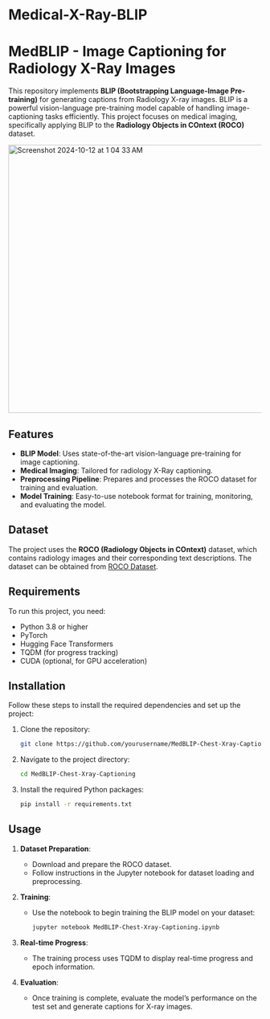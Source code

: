 # Medical-X-Ray-BLIP
# MedBLIP - Image Captioning for Radiology X-Ray Images

This repository implements **BLIP (Bootstrapping Language-Image Pre-training)** for generating captions from Radiology X-ray images. BLIP is a powerful vision-language pre-training model capable of handling image-captioning tasks efficiently. This project focuses on medical imaging, specifically applying BLIP to the **Radiology Objects in COntext (ROCO)** dataset. 


<img width="534" alt="Screenshot 2024-10-12 at 1 04 33 AM" src="https://github.com/user-attachments/assets/b2b261e7-63a3-49c1-91c3-d13bfb4f8f48">

 
## Features

- **BLIP Model**: Uses state-of-the-art vision-language pre-training for image captioning.
- **Medical Imaging**: Tailored for radiology X-Ray captioning.
- **Preprocessing Pipeline**: Prepares and processes the ROCO dataset for training and evaluation.
- **Model Training**: Easy-to-use notebook format for training, monitoring, and evaluating the model.

## Dataset

The project uses the **ROCO (Radiology Objects in COntext)** dataset, which contains radiology images and their corresponding text descriptions. The dataset can be obtained from [ROCO Dataset](https://www.kaggle.com/datasets/virajbagal/roco-dataset).

## Requirements

To run this project, you need:

- Python 3.8 or higher
- PyTorch
- Hugging Face Transformers
- TQDM (for progress tracking)
- CUDA (optional, for GPU acceleration)

## Installation

Follow these steps to install the required dependencies and set up the project:

1. Clone the repository:
    ```bash
    git clone https://github.com/yourusername/MedBLIP-Chest-Xray-Captioning.git
    ```

2. Navigate to the project directory:
    ```bash
    cd MedBLIP-Chest-Xray-Captioning
    ```

3. Install the required Python packages:
    ```bash
    pip install -r requirements.txt
    ```

## Usage

1. **Dataset Preparation**:
    - Download and prepare the ROCO dataset.
    - Follow instructions in the Jupyter notebook for dataset loading and preprocessing.

2. **Training**:
    - Use the notebook to begin training the BLIP model on your dataset:
      ```bash
      jupyter notebook MedBLIP-Chest-Xray-Captioning.ipynb
      ```

3. **Real-time Progress**:
    - The training process uses TQDM to display real-time progress and epoch information.

4. **Evaluation**:
    - Once training is complete, evaluate the model’s performance on the test set and generate captions for X-ray images.


